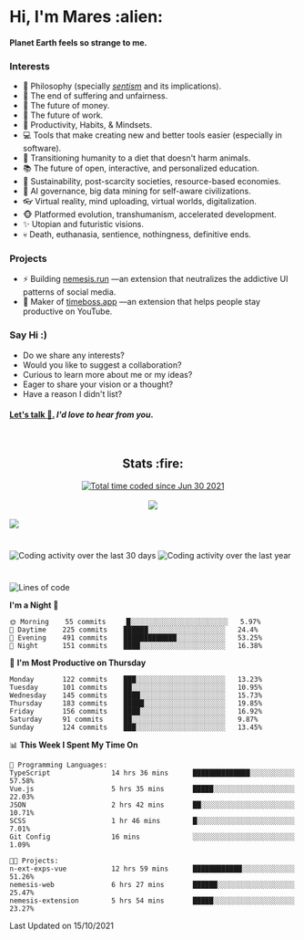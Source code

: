 <h1>Hi, I'm Mares :alien:</h1>

#### Planet Earth feels so strange to me.

### **Interests**

- 🌊 Philosophy (specially [_sentism_][sentismmedium] and its implications).
- 🎯 The end of suffering and unfairness.
- 💸 The future of money.
- 💼 The future of work.
- 🧠 Productivity, Habits, & Mindsets.
- 💻 Tools that make creating new and better tools easier (especially in software).
- 🥗 Transitioning humanity to a diet that doesn't harm animals.
- 📚 The future of open, interactive, and personalized education.
- 🌱 Sustainability, post-scarcity societies, resource-based economies.
- 🤖 AI governance, big data mining for self-aware civilizations.
- 👓 Virtual reality, mind uploading, virtual worlds, digitalization.
- 🐵 Platformed evolution, transhumanism, accelerated development.
- ✨ Utopian and futuristic visions.
- 💀 Death, euthanasia, sentience, nothingness, definitive ends.


### **Projects**

- ⚡ Building [nemesis.run](https://nemesis.run) —an extension that neutralizes the addictive UI patterns of social media.
- 💎 Maker of [timeboss.app](https://timeboss.app) —an extension that helps people stay productive on YouTube.


### **Say Hi :)**

- Do we share any interests?
- Would you like to suggest a collaboration?
- Curious to learn more about me or my ideas?
- Eager to share your vision or a thought?
- Have a reason I didn't list?

#### [Let's talk :wave:.](mailto:mareszhar@gmail.com) _I'd love to hear from you_.

[sentismmedium]: https://medium.com/@mareszhar/born-a-prisoner-a-reflection-about-life-its-struggles-and-a-plan-to-escape-d8566ce9b026

<br>

<h2 align="center">Stats :fire:</h2>

<div align="center">
  <a href="https://wakatime.com/@cfdc0e0d-4860-4b62-9ff0-cb659185525e">
    <img src="https://wakatime.com/badge/user/cfdc0e0d-4860-4b62-9ff0-cb659185525e.svg" alt="Total time coded since Jun 30 2021" />
  </a>
</div>

<br>

<div align="center">
  <img src="https://github-readme-streak-stats.herokuapp.com?user=mareszhar&theme=black-ice&hide_border=true&stroke=FFFFFF15&ring=DF8FFE&fire=DF8FFE&currStreakLabel=DF8FFE&background=1A232A&currStreakNum=86FFAB">
</div>

<!-- Add or remove this: &dates=B1AAB3FF at the end of the streak stats URL if they get bugged and aren't updating -->

<br>

<img src="https://activity-graph.herokuapp.com/graph?username=mareszhar&theme=nord&bg_color=00000000&color=979797&line=DF8FFE&point=00000000&area=true&hide_border=true">

<br>

<h1></h1>

<img src="https://wakatime.com/share/@mares/5df0ff02-9c79-41b4-b540-51dc9c65a57b.svg" alt="Coding activity over the last 30 days" />
<img src="https://wakatime.com/share/@mares/ea89ba71-f374-40af-930c-e0655909fe37.svg" alt="Coding activity over the last year" />

<h1></h1>

<!--START_SECTION:waka-->
![Lines of code](https://img.shields.io/badge/From%20Hello%20World%20I%27ve%20Written-156511%20lines%20of%20code-blue)

**I'm a Night 🦉** 

```text
🌞 Morning    55 commits     █░░░░░░░░░░░░░░░░░░░░░░░░   5.97% 
🌆 Daytime    225 commits    ██████░░░░░░░░░░░░░░░░░░░   24.4% 
🌃 Evening    491 commits    █████████████░░░░░░░░░░░░   53.25% 
🌙 Night      151 commits    ████░░░░░░░░░░░░░░░░░░░░░   16.38%

```
📅 **I'm Most Productive on Thursday** 

```text
Monday       122 commits    ███░░░░░░░░░░░░░░░░░░░░░░   13.23% 
Tuesday      101 commits    ██░░░░░░░░░░░░░░░░░░░░░░░   10.95% 
Wednesday    145 commits    ████░░░░░░░░░░░░░░░░░░░░░   15.73% 
Thursday     183 commits    █████░░░░░░░░░░░░░░░░░░░░   19.85% 
Friday       156 commits    ████░░░░░░░░░░░░░░░░░░░░░   16.92% 
Saturday     91 commits     ██░░░░░░░░░░░░░░░░░░░░░░░   9.87% 
Sunday       124 commits    ███░░░░░░░░░░░░░░░░░░░░░░   13.45%

```


📊 **This Week I Spent My Time On** 

```text
💬 Programming Languages: 
TypeScript               14 hrs 36 mins      ██████████████░░░░░░░░░░░   57.58% 
Vue.js                   5 hrs 35 mins       █████░░░░░░░░░░░░░░░░░░░░   22.03% 
JSON                     2 hrs 42 mins       ██░░░░░░░░░░░░░░░░░░░░░░░   10.71% 
SCSS                     1 hr 46 mins        █░░░░░░░░░░░░░░░░░░░░░░░░   7.01% 
Git Config               16 mins             ░░░░░░░░░░░░░░░░░░░░░░░░░   1.09%

🐱‍💻 Projects: 
n-ext-exps-vue           12 hrs 59 mins      ████████████░░░░░░░░░░░░░   51.26% 
nemesis-web              6 hrs 27 mins       ██████░░░░░░░░░░░░░░░░░░░   25.47% 
nemesis-extension        5 hrs 54 mins       █████░░░░░░░░░░░░░░░░░░░░   23.27%

```


 Last Updated on 15/10/2021
<!--END_SECTION:waka-->
